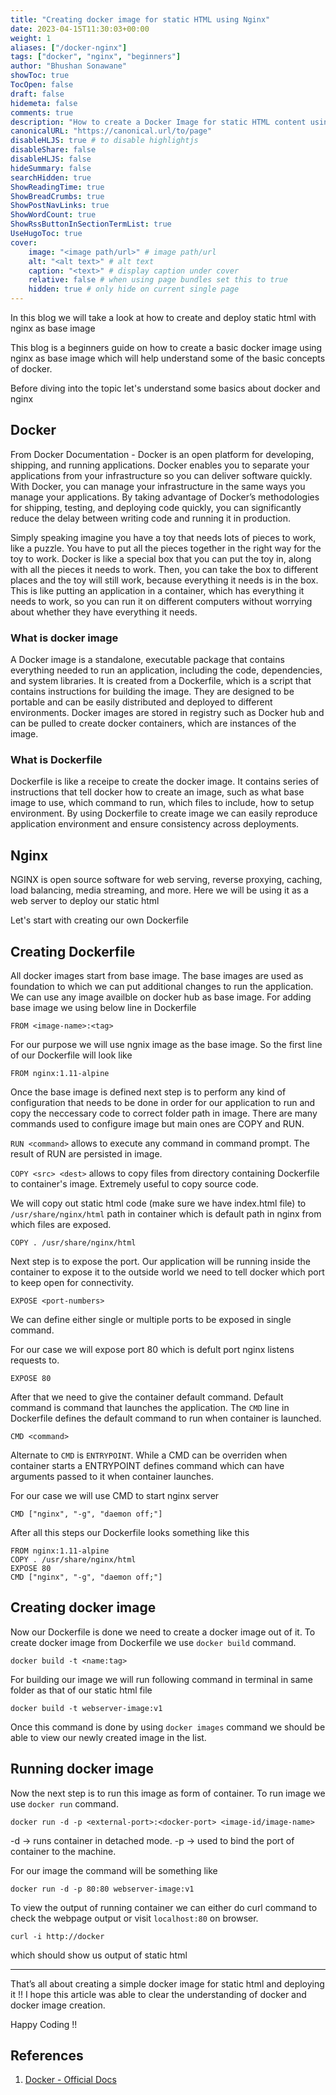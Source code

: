 ```yaml
---
title: "Creating docker image for static HTML using Nginx"
date: 2023-04-15T11:30:03+00:00
weight: 1
aliases: ["/docker-nginx"]
tags: ["docker", "nginx", "beginners"]
author: "Bhushan Sonawane"
showToc: true
TocOpen: false
draft: false
hidemeta: false
comments: true
description: "How to create a Docker Image for static HTML content using nginx"
canonicalURL: "https://canonical.url/to/page"
disableHLJS: true # to disable highlightjs
disableShare: false
disableHLJS: false
hideSummary: false
searchHidden: true
ShowReadingTime: true
ShowBreadCrumbs: true
ShowPostNavLinks: true
ShowWordCount: true
ShowRssButtonInSectionTermList: true
UseHugoToc: true
cover:
    image: "<image path/url>" # image path/url
    alt: "<alt text>" # alt text
    caption: "<text>" # display caption under cover
    relative: false # when using page bundles set this to true
    hidden: true # only hide on current single page
---
```


In this blog we will take a look at how to create and deploy static html with nginx as base image 

This blog is a beginners guide on how to create a basic docker image using nginx as base image which will help understand some of the basic concepts of docker. 

Before diving into the topic let's understand some basics about docker and nginx

## Docker
From Docker Documentation - Docker is an open platform for developing, shipping, and running applications. Docker enables you to separate your applications from your infrastructure so you can deliver software quickly. With Docker, you can manage your infrastructure in the same ways you manage your applications. By taking advantage of Docker’s methodologies for shipping, testing, and deploying code quickly, you can significantly reduce the delay between writing code and running it in production.

Simply speaking imagine you have a toy that needs lots of pieces to work, like a puzzle. You have to put all the pieces together in the right way for the toy to work. Docker is like a special box that you can put the toy in, along with all the pieces it needs to work. Then, you can take the box to different places and the toy will still work, because everything it needs is in the box. This is like putting an application in a container, which has everything it needs to work, so you can run it on different computers without worrying about whether they have everything it needs.

### What is docker image 
A Docker image is a standalone, executable package that contains everything needed to run an application, including the code, dependencies, and system libraries. It is created from a Dockerfile, which is a script that contains instructions for building the image. They are designed to be portable and can be easily distributed and deployed to different environments. 
Docker images are stored in registry such as Docker hub and can be pulled to create docker containers, which are instances of the image. 

### What is Dockerfile
Dockerfile is like a receipe to create the docker image. It contains series of instructions that tell docker how to create an image, such as what base image to use, which command to run, which files to include, how to setup environment. By using Dockerfile to create image we can easily reproduce application environment and ensure consistency across deployments. 

## Nginx

NGINX is open source software for web serving, reverse proxying, caching, load balancing, media streaming, and more. Here we will be using it as a web server to deploy our static html 

Let's start with creating our own Dockerfile

## Creating Dockerfile
All docker images start from base image. The base images are used as foundation to which we can put additional changes to run the application. We can use any image availble on docker hub as base image. For adding base image we using below line in Dockerfile

```
FROM <image-name>:<tag>
```

For our purpose we will use ngnix image as the base image. So the first line of our Dockerfile will look like

```
FROM nginx:1.11-alpine
```

Once the base image is defined next step is to perform any kind of configuration that needs to be done in order for our application to run and copy the neccessary code to correct folder path in image. There are many commands used to configure image but main ones are COPY and RUN.

`RUN <command>` allows to execute any command in command prompt. The result of RUN are persisted in image.

`COPY <src> <dest>` allows to copy files from directory containing Dockerfile to container's image. Extremely useful to copy source code.

We will copy out static html code (make sure we have index.html file) to `/usr/share/nginx/html` path in container which is default path in nginx from which files are exposed. 

```
COPY . /usr/share/nginx/html
```

Next step is to expose the port. Our application will be running inside the container to expose it to the outside world we need to tell docker which port to keep open for connectivity. 

```
EXPOSE <port-numbers>
```

We can define either single or multiple ports to be exposed in single command. 

For our case we will expose port 80 which is defult port nginx listens requests to.

```
EXPOSE 80
```

After that we need to give the container default command. Default command is command that launches the application. The `CMD` line in Dockerfile defines the default command to run when container is launched.

```
CMD <command>
```

Alternate to `CMD` is `ENTRYPOINT`. While a CMD can be overriden when container starts a ENTRYPOINT defines command which can have arguments passed to it when container launches. 

For our case we will use CMD to start nginx server

```
CMD ["nginx", "-g", "daemon off;"]
```

After all this steps our Dockerfile looks something like this 

```
FROM nginx:1.11-alpine
COPY . /usr/share/nginx/html
EXPOSE 80
CMD ["nginx", "-g", "daemon off;"]
```

## Creating docker image

Now our Dockerfile is done we need to create a docker image out of it. To create docker image from Dockerfile we use `docker build` command. 

```
docker build -t <name:tag>
```

For building our image we will run following command in terminal in same folder as that of our static html file

```
docker build -t webserver-image:v1
```

Once this command is done by using `docker images` command we should be able to view our newly created image in the list. 

## Running docker image 
Now the next step is to run this image as form of container. To run image we use `docker run` command. 

```
docker run -d -p <external-port>:<docker-port> <image-id/image-name>
```

-d -> runs container in detached mode.
-p -> used to bind the port of container to the machine. 

For our image the command will be something like

```
docker run -d -p 80:80 webserver-image:v1
```

To view the output of running container we can either do curl command to check the webpage output or visit `localhost:80` on browser.

```
curl -i http://docker
```

which should show us output of static html

***

That’s all about creating a simple docker image for static html and deploying it !! I hope this article was able to clear the understanding of docker and docker image creation.

Happy Coding !!

## References
 
1. [Docker - Official Docs](https://docs.docker.com/engine/reference/commandline/image/)
